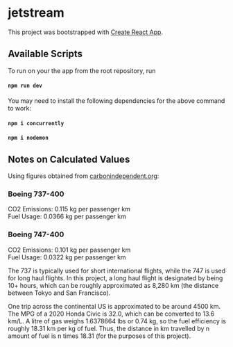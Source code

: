 # jetstream

This project was bootstrapped with [Create React App](https://github.com/facebook/create-react-app).

## Available Scripts

To run on your the app from the root repository, run 

#### `npm run dev`

You may need to install the following dependencies for the above command to work: 

#### `npm i concurrently`
#### `npm i nodemon`


## Notes on Calculated Values

Using figures obtained from [carbonindependent.org](https://www.carbonindependent.org/22.html):

### Boeing 737-400
CO2 Emissions: 0.115 kg per passenger km  
Fuel Usage: 0.0366 kg per passenger km  

### Boeing 747-400
CO2 Emissions: 0.101 kg per passenger km  
Fuel Usage: 0.0322 kg per passenger km  

The 737 is typically used for short international flights, while the 747 is used for long haul flights. In this project, a long haul flight is designated by being 10+ hours, which can be roughly approximated as 8,280 km (the distance between Tokyo and San Francisco). 

One trip across the continental US is approximated to be around 4500 km. 
The MPG of a 2020 Honda Civic is 32.0, which can be converted to 13.6 km/L. A litre of gas weighs 1.6378664 lbs or 0.74 kg, so the fuel efficiency is roughly 18.31 km per kg of fuel. 
Thus, the distance in km travelled by n amount of fuel is n times 18.31 (for the purposes of this project).